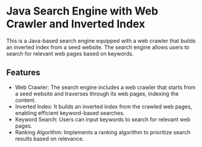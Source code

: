 # Java Search Engine with Web Crawler and Inverted Index
This is a Java-based search engine equipped with a web crawler that builds an inverted index from a seed website. The search engine allows users to search for relevant web pages based on keywords.

## Features
- Web Crawler: The search engine includes a web crawler that starts from a seed website and traverses through its web pages, indexing the content.
- Inverted Index: It builds an inverted index from the crawled web pages, enabling efficient keyword-based searches.
- Keyword Search: Users can input keywords to search for relevant web pages.
- Ranking Algorithm: Implements a ranking algorithm to prioritize search results based on relevance.
